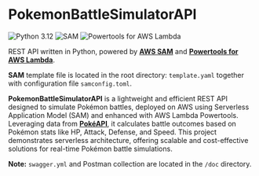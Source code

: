 # PokemonBattleSimulatorAPI
![Python 3.12](https://img.shields.io/badge/python-3.12-green.svg) 
![SAM](https://img.shields.io/badge/SAM-v1.120.0-blue.svg)
![Powertools for AWS Lambda](https://img.shields.io/badge/Powertools%20for%20AWS%20Lambda-v2.43.0-blue.svg)

REST API written in Python, powered by **[AWS SAM](https://aws.amazon.com/serverless/sam/)** and **[Powertools for AWS Lambda](https://docs.powertools.aws.dev/lambda/python/latest/)**.

**SAM** template file is located in the root directory: `template.yaml` together with configuration file `samconfig.toml`.

**PokemonBattleSimulatorAPI** is a lightweight and efficient REST API designed to simulate Pokémon battles, 
deployed on AWS using Serverless Application Model (SAM) and enhanced with AWS Lambda Powertools. 
Leveraging data from **[PokéAPI](https://pokeapi.co/)**, it calculates battle outcomes based on Pokémon stats like HP, Attack, Defense, and Speed. 
This project demonstrates serverless architecture, offering scalable and cost-effective solutions for real-time Pokémon battle simulations.

**Note:** `swagger.yml` and Postman collection are located in the `/doc` directory.